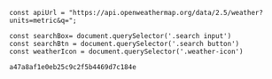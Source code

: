 
    const apiUrl = "https://api.openweathermap.org/data/2.5/weather?units=metric&q=";

    const searchBox= document.querySelector('.search input')
    const searchBtn = document.querySelector('.search button')
    const weatherIcon = document.querySelector('.weather-icon')

    a47a8af1e0eb25c9c2f5b4469d7c184e
